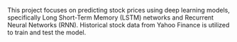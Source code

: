 This project focuses on predicting stock prices using deep learning models, specifically Long Short-Term Memory (LSTM) networks and Recurrent Neural Networks (RNN). Historical stock data from Yahoo Finance is utilized to train and test the model.
